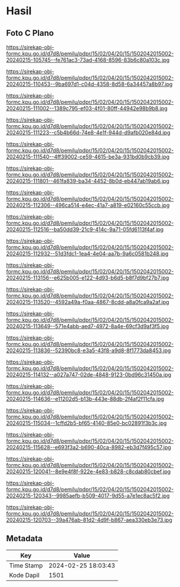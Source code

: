 # Hasil

## Foto C Plano

https://sirekap-obj-formc.kpu.go.id/d7d8/pemilu/pdpr/15/02/04/20/15/1502042015002-20240215-105745--fe761ac3-73ad-4168-8596-83b6c80a103c.jpg

https://sirekap-obj-formc.kpu.go.id/d7d8/pemilu/pdpr/15/02/04/20/15/1502042015002-20240215-110453--9ba697d1-c04d-4358-8d58-6a34457a8b97.jpg

https://sirekap-obj-formc.kpu.go.id/d7d8/pemilu/pdpr/15/02/04/20/15/1502042015002-20240215-111002--1389c795-ef03-4f01-80ff-44942e98b9b8.jpg

https://sirekap-obj-formc.kpu.go.id/d7d8/pemilu/pdpr/15/02/04/20/15/1502042015002-20240215-111223--c5b4b66d-74e8-4e1f-944d-d9afb020e84d.jpg

https://sirekap-obj-formc.kpu.go.id/d7d8/pemilu/pdpr/15/02/04/20/15/1502042015002-20240215-111540--4ff39002-ce59-4615-be3a-931bd0b9cb39.jpg

https://sirekap-obj-formc.kpu.go.id/d7d8/pemilu/pdpr/15/02/04/20/15/1502042015002-20240215-111801--461fa839-ba34-4452-8b0d-eb447ab19ab6.jpg

https://sirekap-obj-formc.kpu.go.id/d7d8/pemilu/pdpr/15/02/04/20/15/1502042015002-20240215-112306--496ca514-e4ec-41a7-a819-e02160c55ccb.jpg

https://sirekap-obj-formc.kpu.go.id/d7d8/pemilu/pdpr/15/02/04/20/15/1502042015002-20240215-112516--ba50dd39-21c9-414c-9a71-05fd6113f4af.jpg

https://sirekap-obj-formc.kpu.go.id/d7d8/pemilu/pdpr/15/02/04/20/15/1502042015002-20240215-112932--51d3fdc1-1ea4-4e04-aa7b-9a6c0581b248.jpg

https://sirekap-obj-formc.kpu.go.id/d7d8/pemilu/pdpr/15/02/04/20/15/1502042015002-20240215-113156--e625b005-e122-4d93-b6d5-b8f7d9bf27b7.jpg

https://sirekap-obj-formc.kpu.go.id/d7d8/pemilu/pdpr/15/02/04/20/15/1502042015002-20240215-113520--4592a49a-f0aa-4867-8cdd-a8a0fca9a2af.jpg

https://sirekap-obj-formc.kpu.go.id/d7d8/pemilu/pdpr/15/02/04/20/15/1502042015002-20240215-113649--571e4abb-aed7-4972-8a4e-69cf3d9af3f5.jpg

https://sirekap-obj-formc.kpu.go.id/d7d8/pemilu/pdpr/15/02/04/20/15/1502042015002-20240215-113836--52390bc8-e3a5-43f8-a9d8-8f1773da8453.jpg

https://sirekap-obj-formc.kpu.go.id/d7d8/pemilu/pdpr/15/02/04/20/15/1502042015002-20240215-114132--a027a747-02de-4848-9123-0bd96c31450a.jpg

https://sirekap-obj-formc.kpu.go.id/d7d8/pemilu/pdpr/15/02/04/20/15/1502042015002-20240215-114636--e11202d5-b13b-443e-88db-2f4af2f11cfa.jpg

https://sirekap-obj-formc.kpu.go.id/d7d8/pemilu/pdpr/15/02/04/20/15/1502042015002-20240215-115034--1cffd2b5-bf65-4140-85e0-bc02891f3b3c.jpg

https://sirekap-obj-formc.kpu.go.id/d7d8/pemilu/pdpr/15/02/04/20/15/1502042015002-20240215-115628--e693f3a2-b690-40ca-8982-eb3d7f495c57.jpg

https://sirekap-obj-formc.kpu.go.id/d7d8/pemilu/pdpr/15/02/04/20/15/1502042015002-20240215-120041--8e9e4f8f-922e-4e83-b828-c8cdab80cbef.jpg

https://sirekap-obj-formc.kpu.go.id/d7d8/pemilu/pdpr/15/02/04/20/15/1502042015002-20240215-120343--9985aefb-b509-4017-9d55-a7e1ec8ac5f2.jpg

https://sirekap-obj-formc.kpu.go.id/d7d8/pemilu/pdpr/15/02/04/20/15/1502042015002-20240215-120703--39a476ab-81d2-4d9f-b867-aea330eb3e73.jpg


## Metadata

| Key        | Value               |
| ---------- | ------------------- |
| Time Stamp | 2024-02-25 18:03:43 |
| Kode Dapil | 1501                |



